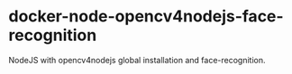 # docker-node-opencv4nodejs-face-recognition
NodeJS with opencv4nodejs global installation and face-recognition.
